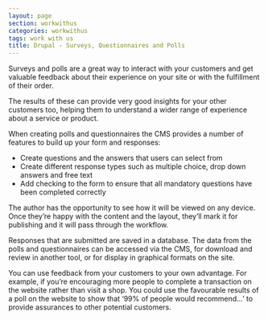 ```yaml
---
layout: page
section: workwithus
categories: workwithus
tags: work with us
title: Drupal - Surveys, Questionnaires and Polls
---
```


Surveys and polls are a great way to interact with your customers and get valuable feedback about their experience on your site or with the fulfillment of their order.

The results of these can provide very good insights for your other customers too, helping them to understand a wider range of experience about a service or product.

When creating polls and questionnaires the CMS provides a number of features to build up your form and responses:

*	Create questions and the answers that users can select from
*	Create different response types such as multiple choice, drop down answers and free text
*	Add checking to the form to ensure that all mandatory questions have been completed correctly

 The author has the opportunity to see how it will be viewed on any device. Once they’re happy with the content and the layout, they’ll mark it for publishing and it will pass through the workflow.

Responses that are submitted are saved in a database. The data from the polls and questionnaires can be accessed via the CMS, for download and review in another tool, or for display in graphical formats on the site.

You can use feedback from your customers to your own advantage. For example, if you’re encouraging more people to complete a transaction on the website rather than visit a shop. You could use the favourable results of a poll on the website to show that ‘99% of people would recommend...’ to provide assurances to other potential customers.
